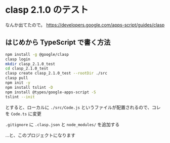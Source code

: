 # clasp 2.1.0 のテスト

なんか出てたので。
https://developers.google.com/apps-script/guides/clasp

## はじめから TypeScript で書く方法

```sh
npm install -g @google/clasp
clasp login
mkdir clasp_2.1.0_test
cd clasp_2.1.0_test
clasp create clasp_2.1.0_test --rootDir ./src
clasp pull
npm init -y
npm install tslint -D
npm install @types/google-apps-script -S
tslint --init
```

とすると、ローカルに `./src/Code.js` というファイルが配置されるので、コレを `Code.ts` に変更

`.gitignore` に `.clasp.json` と `node_modules/` を追加する

...と、このプロジェクトになります

